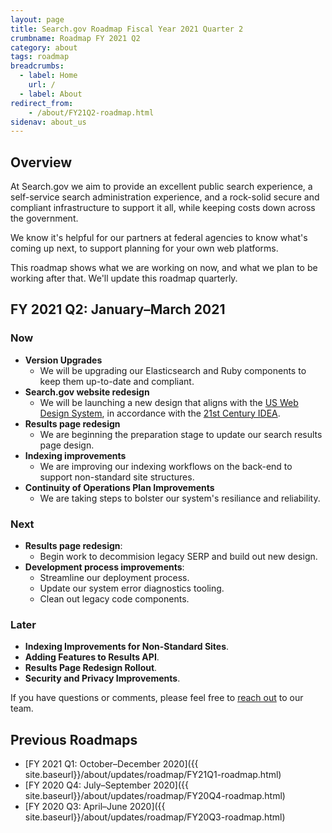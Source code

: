 ```yaml
---
layout: page
title: Search.gov Roadmap Fiscal Year 2021 Quarter 2
crumbname: Roadmap FY 2021 Q2
category: about
tags: roadmap
breadcrumbs:
  - label: Home
    url: /
  - label: About
redirect_from:
    - /about/FY21Q2-roadmap.html
sidenav: about_us
---
```


## Overview

At Search.gov we aim to provide an excellent public search experience, a self-service search administration experience, and a rock-solid secure and compliant infrastructure to support it all, while keeping costs down across the government.

We know it's helpful for our partners at federal agencies to know what's coming up next, to support planning for your own web platforms. 

This roadmap shows what we are working on now, and what we plan to be working after that. We'll update this roadmap quarterly.


## FY 2021 Q2: January&ndash;March 2021

### Now

* **Version Upgrades**
  * We will be upgrading our Elasticsearch and Ruby components to keep them up-to-date and compliant. 
* **Search.gov website redesign**
  * We will be launching a new design that aligns with the [US Web Design System](https://designsystem.digital.gov/), in accordance with the [21st Century IDEA](https://digital.gov/resources/21st-century-integrated-digital-experience-act/). 
* **Results page redesign**
  * We are beginning the preparation stage to update our search results page design.
* **Indexing improvements**
  * We are improving our indexing workflows on the back-end to support non-standard site structures.
* **Continuity of Operations Plan Improvements** 
  * We are taking steps to bolster our system's resiliance and reliability.

### Next

* **Results page redesign**:
  * Begin work to decommision legacy SERP and build out new design.
* **Development process improvements**:
  * Streamline our deployment process.
  * Update our system error diagnostics tooling.
  * Clean out legacy code components.


### Later

* **Indexing Improvements for Non-Standard Sites**.
* **Adding Features to Results API**.
* **Results Page Redesign Rollout**.
* **Security and Privacy Improvements**.

If you have questions or comments, please feel free to [reach out](mailto:search@gsa.gov) to our team.

## Previous Roadmaps

* [FY 2021 Q1: October&ndash;December 2020]({{ site.baseurl}}/about/updates/roadmap/FY21Q1-roadmap.html)
* [FY 2020 Q4: July&ndash;September 2020]({{ site.baseurl}}/about/updates/roadmap/FY20Q4-roadmap.html)
* [FY 2020 Q3: April&ndash;June 2020]({{ site.baseurl}}/about/updates/roadmap/FY20Q3-roadmap.html)
